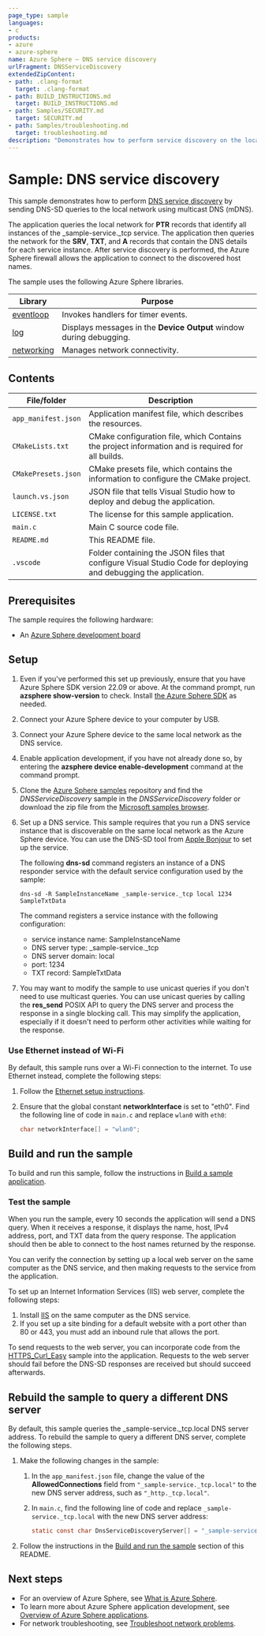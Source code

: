 ```yaml
---
page_type: sample
languages:
- c
products:
- azure
- azure-sphere
name: Azure Sphere – DNS service discovery
urlFragment: DNSServiceDiscovery
extendedZipContent:
- path: .clang-format
  target: .clang-format
- path: BUILD_INSTRUCTIONS.md
  target: BUILD_INSTRUCTIONS.md
- path: Samples/SECURITY.md
  target: SECURITY.md
- path: Samples/troubleshooting.md
  target: troubleshooting.md
description: "Demonstrates how to perform service discovery on the local network by using multicast DNS (mDNS)."
---
```


# Sample: DNS service discovery

This sample demonstrates how to perform [DNS service discovery](https://learn.microsoft.com/azure-sphere/app-development/service-discovery) by sending DNS-SD queries to the local network using multicast DNS (mDNS).

The application queries the local network for **PTR** records that identify all instances of the _sample-service._tcp service. The application then queries the network for the **SRV**, **TXT**, and **A** records that contain the DNS details for each service instance. After service discovery is performed, the Azure Sphere firewall allows the application to connect to the discovered host names.

The sample uses the following Azure Sphere libraries.

| Library | Purpose |
|---------|---------|
| [eventloop](https://learn.microsoft.com/azure-sphere/reference/applibs-reference/applibs-eventloop/eventloop-overview) | Invokes handlers for timer events. |
| [log](https://learn.microsoft.com/azure-sphere/reference/applibs-reference/applibs-log/log-overview) | Displays messages in the **Device Output** window during debugging. |
| [networking](https://learn.microsoft.com/azure-sphere/reference/applibs-reference/applibs-networking/networking-overview) | Manages network connectivity. |

## Contents

| File/folder           | Description |
|-----------------------|-------------|
| `app_manifest.json`   | Application manifest file, which describes the resources. |
| `CMakeLists.txt`      | CMake configuration file, which Contains the project information and is required for all builds. |
| `CMakePresets.json`   | CMake presets file, which contains the information to configure the CMake project. |
| `launch.vs.json`      | JSON file that tells Visual Studio how to deploy and debug the application. |
| `LICENSE.txt`         | The license for this sample application. |
| `main.c`              | Main C source code file. |
| `README.md`           | This README file. |
| `.vscode`             | Folder containing the JSON files that configure Visual Studio Code for deploying and debugging the application. |

## Prerequisites

The sample requires the following hardware:

- An [Azure Sphere development board](https://aka.ms/azurespheredevkits)

## Setup

1. Even if you've performed this set up previously, ensure that you have Azure Sphere SDK version 22.09 or above. At the command prompt, run **azsphere show-version** to check. Install [the Azure Sphere SDK](https://learn.microsoft.com/azure-sphere/install/install-sdk) as needed.
1. Connect your Azure Sphere device to your computer by USB.
1. Connect your Azure Sphere device to the same local network as the DNS service.
1. Enable application development, if you have not already done so, by entering the **azsphere device enable-development** command at the command prompt.
1. Clone the [Azure Sphere samples](https://github.com/Azure/azure-sphere-samples) repository and find the *DNSServiceDiscovery* sample in the *DNSServiceDiscovery* folder or download the zip file from the [Microsoft samples browser](https://learn.microsoft.com/samples/azure/azure-sphere-samples/dnsservicediscovery/).

1. Set up a DNS service. This sample requires that you run a DNS service instance that is discoverable on the same local network as the Azure Sphere device. You can use the DNS-SD tool from [Apple Bonjour](https://developer.apple.com/bonjour/) to set up the service.

    The following **dns-sd** command registers an instance of a DNS responder service with the default service configuration used by the sample:

    ```
    dns-sd -R SampleInstanceName _sample-service._tcp local 1234 SampleTxtData
    ```

    The command registers a service instance with the following configuration:

    - service instance name: SampleInstanceName
    - DNS server type: _sample-service._tcp
    - DNS server domain: local
    - port: 1234
    - TXT record: SampleTxtData

1. You may want to modify the sample to use unicast queries if you don't need to use multicast queries. You can use unicast queries by calling the **res_send** POSIX API to query the DNS server and process the response in a single blocking call. This may simplify the application, especially if it doesn't need to perform other activities while waiting for the response.

### Use Ethernet instead of Wi-Fi

By default, this sample runs over a Wi-Fi connection to the internet. To use Ethernet instead, complete the following steps:

1. Follow the [Ethernet setup instructions](https://learn.microsoft.com/azure-sphere/network/connect-ethernet).
1. Ensure that the global constant **networkInterface** is set to "eth0". Find the following line of code in `main.c` and  replace `wlan0` with `eth0`:

    ```c
    char networkInterface[] = "wlan0";
    ```

## Build and run the sample

To build and run this sample, follow the instructions in [Build a sample application](../../BUILD_INSTRUCTIONS.md).

### Test the sample

When you run the sample, every 10 seconds the application will send a DNS query. When it receives a response, it displays the name, host, IPv4 address, port, and TXT data from the query response. The application should then be able to connect to the host names returned by the response.

You can verify the connection by setting up a local web server on the same computer as the DNS service, and then making requests to the service from the application.

To set up an Internet Information Services (IIS) web server, complete the following steps:

1. Install [IIS](https://www.iis.net/) on the same computer as the DNS service.
1. If you set up a site binding for a default website with a port other than 80 or 443, you must add an inbound rule that allows the port.

To send requests to the web server, you can incorporate code from the [HTTPS_Curl_Easy](https://github.com/Azure/azure-sphere-samples/tree/main/Samples/HTTPS/HTTPS_Curl_Easy) sample into the application. Requests to the web server should fail before the DNS-SD responses are received but should succeed afterwards.

## Rebuild the sample to query a different DNS server

By default, this sample queries the _sample-service._tcp.local DNS server address. To rebuild the sample to query a different DNS server, complete the following steps.

1. Make the following changes in the sample:

    1. In the `app_manifest.json` file, change the value of the **AllowedConnections** field from `"_sample-service._tcp.local"` to the new DNS server address, such as `"_http._tcp.local"`.
    1. In `main.c`, find the following line of code and replace `_sample-service._tcp.local` with the new DNS server address:

        ```c
        static const char DnsServiceDiscoveryServer[] = "_sample-service._tcp.local";
        ```

1. Follow the instructions in the [Build and run the sample](#build-and-run-the-sample) section of this README.

## Next steps

- For an overview of Azure Sphere, see [What is Azure Sphere](https://learn.microsoft.com/azure-sphere/product-overview/what-is-azure-sphere).
- To learn more about Azure Sphere application development, see [Overview of Azure Sphere applications](https://learn.microsoft.com/azure-sphere/app-development/applications-overview).
- For network troubleshooting, see [Troubleshoot network problems](https://learn.microsoft.com/azure-sphere/network/troubleshoot-network-problems).
